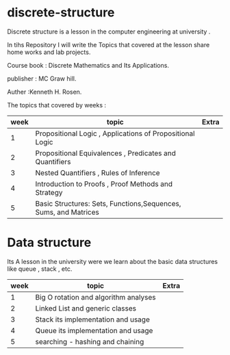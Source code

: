# discrete-structure
Discrete structure is a lesson in the computer engineering at university  .


In tihs Repository I will write the Topics that covered at the lesson share home works and lab projects.

Course book :
Discrete Mathematics and Its Applications.

publisher : MC Graw hill.

Auther :Kenneth H. Rosen.


The topics that covered by weeks :
 
| week  | topic | Extra |
| --- | --- | --- |
| 1  | Propositional Logic , Applications of Propositional Logic  |
| 2  | Propositional Equivalences , Predicates and Quantifiers  |
| 3  | Nested Quantifiers , Rules of Inference  |
| 4  | Introduction to Proofs , Proof Methods and Strategy  |
| 5 | Basic Structures: Sets, Functions,Sequences, Sums, and Matrices | 

# Data structure 
Its A lesson in the university were we learn about the basic data structures like queue , stack , etc.

| week  | topic | Extra |
| --- | --- | --- |
| 1  | Big O rotation and algorithm analyses  |
| 2  | Linked List and generic classes |
| 3  | Stack its implementation and usage   |
| 4  | Queue its implementation and usage  |
| 5  |searching - hashing and chaining  |

